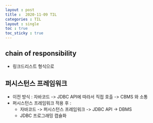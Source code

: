 ```yaml
---
layout : post
title :  2020-11-09 TIL
categories : TIL
layout : single
toc : true 
toc_sticky : true
---
```


## chain of responsibility
- 링크드리스트 형식으로

## 퍼시스턴스 프레임워크
- 이전 방식 : 자바코드 -> JDBC API에 따라서 직접 호출 -> CBMS 와 소통
- 퍼시스턴스 프레임워크 적용 후 : 
    - 자바코드 -> 퍼시스턴스 프레임워크 -> JDBC API -> DBMS
    - JDBC 프로그래밍 캡슐화